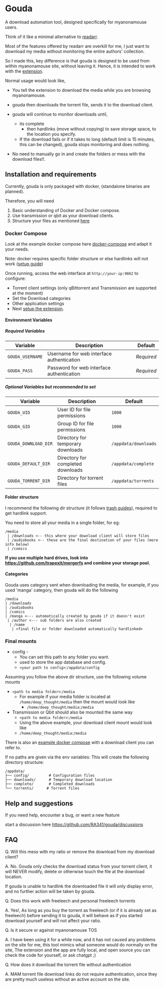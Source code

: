 # Gouda

A download automation tool, designed specifically for myanonamouse users.

Think of it like a minimal alternative to [readarr](https://github.com/Readarr/Readarr).

Most of the features offered by readarr are overkill for me, I just want to download my media without monitoring the entire authors' collection.

So I made this, key difference is that gouda is designed to be used from within myanonamouse site, without leaving it. Hence, it is intended to work with the [extension](https://github.com/ra341/parmesan).

Normal usage would look like, 

* You tell the extension to download the media while you are browsing myanonamouse. 

* gouda then downloads the torrent file, sends it to the download client.

* gouda will continue to monitor downloads until,
  * its complete 
    *  then hardlinks (move without copying) to save storage space, to the location you specify.
  * If the download fails or if it takes to long (default limit is 15 minutes, this can be changed), gouda stops monitoring and does nothing.

* No need to manually go in and create the folders or mess with the download files!!.

## Installation and requirements

Currently, gouda is only packaged with docker, (standalone binaries are planned).

Therefore, you will need 

1. Basic understanding of Docker and Docker compose.
2. Use transmission or qbit as your download clients.
3. Structure your files as mentioned [here](#volume-mounts)

### Docker Compose

Look at the example docker compose here [docker-compose](prod-docker-compose.yml) and adapt it your needs.

Note: docker requires specific folder structure or else hardlinks will not work ([setup guide](#folder-structure))

Once running, access the web interface at `http://your-ip:9862` to configure:
- Torrent client settings (only qBittorrent and Transmission are supported at the moment)
- Set the Download categories
- Other application settings
- Next [setup the extension](https://github.com/ra341/parmesan).

#### Environment Variables

##### Required Variables
| Variable | Description | Default |
|----------|-------------|---------|
| `GOUDA_USERNAME` | Username for web interface authentication | *Required* |
| `GOUDA_PASS` | Password for web interface authentication | *Required* |

##### Optional Variables but recommended to set 
| Variable | Description | Default |
|----------|-------------|---------|
| `GOUDA_UID` | User ID for file permissions | `1000` |
| `GOUDA_GID` | Group ID for file permissions | `1000` |
| `GOUDA_DOWNLOAD_DIR` | Directory for temporary downloads | `/appdata/downloads` |
| `GOUDA_DEFAULT_DIR` | Directory for completed downloads | `/appdata/complete` |
| `GOUDA_TORRENT_DIR` | Directory for torrent files | `/appdata/torrents` |

#### Folder structure

I recommend the following dir structure (it follows [trash guides](https://trash-guides.info/File-and-Folder-Structure/)), required to get hardlink support.

You need to store all your media in a single folder, for eg:
```
/media
 | /downloads <-- this where your download client will store files
 | /audiobooks <-- these are the final destination of your files (more info below)
 | /comics
```

****If you use multiple hard drives, look into https://github.com/trapexit/mergerfs and combine your storage pool.****

#### Categories

Gouda uses category sent when downloading the media, for example, if you used 'manga' category, 
then gouda will do the following 
```
/media
| /downloads
| /audiobooks
| /comics
| /manga <--- automatically created by gouda if it doesn't exist
 | /author <--- sub folders are also created 
  | /name
   | <final file or folder downloaded automatically hardlinked>
```

### Final mounts

* config -
  * You can set this path to any folder you want. 
  * used to store the app database and config.
  * `<your path to config>`:`/appdata/config`

Assuming you follow the above dir structure, use the following volume mounts
  * `<path to media folder>`:`/media`
    * For example if your media folder is located at `/home/deep_thought/media` then the mount would look like
      * `/home/deep_thought/media`:`/media`
  * Transmission or Qbit should also be mounted the same way
    * `<path to media folder>`:`/media`
    * Using the above example, your download client mount would look like 
    * `/home/deep_thought/media`:`/media`

There is also an [example docker compose](./prod-docker-compose.yml) with a download client you can refer to.

If no paths are given via the env variables:
This will create the following directory structure:
```
/appdata/
├── config/         # Configuration files
├── downloads/      # Temporary download location
├── complete/       # Completed downloads
└── torrents/      # Torrent files
```

## Help and suggestions

If you need help, encounter a bug, or want a new feature   

start a discussion here https://github.com/RA341/gouda/discussions 

## FAQ

Q. Will this mess with my ratio or remove the download from my download client?

A. No. Gouda only checks the download status from your torrent client, it will NEVER modify,
delete or otherwise touch the file at the download location.

If gouda is unable to hardlink the downloaded file it will only display error, and no further action will be taken by gouda.

Q. Does this work with freeleech and personal freeleech torrents

A. Yes!, As long as you buy the torrent as freeleech (or if it is already set as freeleech) before sending it to gouda,
it will behave as if you started download yourself and will not affect your ratio.

Q. Is it secure or against myanonamouse TOS

A. I have been using it for a while now, and it has not caused any problems on the site for me, this tool mimics what someone would do normally on the site,
The extension and the app are fully local, and open source you can check the code for yourself, or ask chatgpt ;)

Q. How does it download the torrent file without authentication

A. MAM torrent file download links do not require authentication, since they are pretty much useless without an active account on the site.
